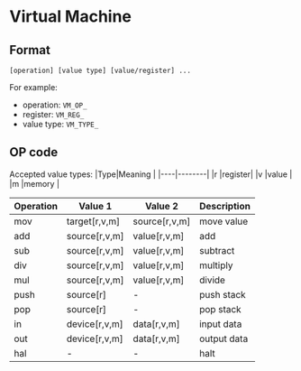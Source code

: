 # Virtual Machine
## Format
`[operation] [value type] [value/register] ...`

For example:
 * operation: `VM_OP_`
 * register: `VM_REG_`
 * value type: `VM_TYPE_`

## OP code
Accepted value types:
|Type|Meaning |
|----|--------|
|r   |register|
|v   |value   |
|m   |memory  |

|Operation|Value 1      |Value 2      |Description|
|---------|-------------|-------------|-----------|
|mov      |target[r,v,m]|source[r,v,m]|move value |
|add      |source[r,v,m]|value[r,v,m] |add        |
|sub      |source[r,v,m]|value[r,v,m] |subtract   |
|div      |source[r,v,m]|value[r,v,m] |multiply   |
|mul      |source[r,v,m]|value[r,v,m] |divide     |
|push     |source[r]    |-            |push stack |
|pop      |source[r]    |-            |pop stack  |
|in       |device[r,v,m]|data[r,v,m]  |input data |
|out      |device[r,v,m]|data[r,v,m]  |output data|
|hal      |-            |-            |halt       |
